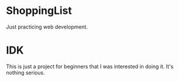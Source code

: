 # ShoppingList
Just practicing web development.
# IDK
This is just a project for beginners that I was interested in doing it. It's nothing serious.
